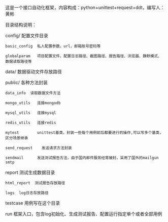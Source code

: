 这是一个接口自动化框架，内容构成：python+unittest+request+ddt，编写人：黄彬

目录结构说明：

config/  配置文件目录

    basic_config  私人配置参数，url，邮箱账号密码等
    
    globalparam   项目配置文件，配置日志路径、截图路径、报告路径、浏览器、静默模式、数据读取路径等
    
data/  数据驱动文件存放路径

public/  各种方法封装
        
    data_info  读取数据文件方法
        
    mongo_utils   连接mongodb
        
    mysql_utils   连接mysql
        
    redis_utils   连接redis
        
    mytest        unittest基类，封装一些每个用例前后都要进行的操作,可以写多个基类，区分场景继承
        
    send_request    发送请求方法封装
        
    sendmail      发送测试报告方法，由于国内邮件服务经常被封，采用了国外的mailgun  smtp
    
report  测试生成数据目录

    html_report  测试报告存放路径
    
    logs  log日志存放路径
    
testcase  用例写在这个目录

run  框架入口，包含log初始化、生成测试报告、配置运行指定单个或者全部用例

